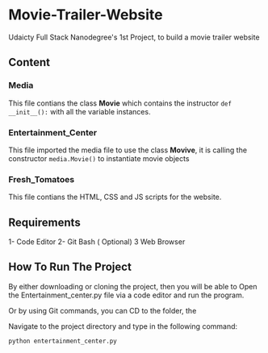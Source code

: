 # Movie-Trailer-Website

Udaicty Full Stack Nanodegree's 1st Project, to build a movie trailer website

## Content

### Media 

This file contians the class **Movie** which contains the instructor `def __init__():` with all the variable instances.

### Entertainment_Center

This file imported the media file to use the class **Movive**, it is calling the constructor `media.Movie()` to instantiate movie objects

### Fresh_Tomatoes
  
  This file contians the HTML, CSS and JS scripts for the website.
  
## Requirements

1- Code Editor
2- Git Bash ( Optional)
3 Web Browser
  
  ## How To Run The Project
  
  By either downloading or cloning the project, then you will be able to Open the Entertainment_center.py file via a code editor and run the program.
  
  Or by using Git commands, you can CD to the folder, the 

  Navigate to the project directory and type in the following command:

`python entertainment_center.py`
  
